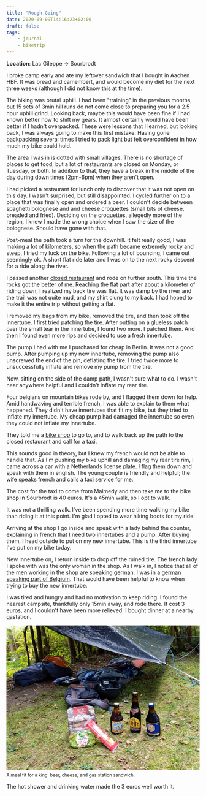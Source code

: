 ```yaml
---
title: "Rough Going"
date: 2020-09-09T14:16:23+02:00
draft: false
tags:
    - journal
    - biketrip
---
```


**Location**: Lac Gileppe -> Sourbrodt

I broke camp early and ate my leftover sandwich that I bought in Aachen HBF. It
was bread and camembert, and would become my diet for the next three weeks
(although I did not know this at the time).

The biking was brutal uphill. I had been "training" in the previous months, but
15 sets of 3min hill runs do not come close to preparing you for a 2.5 hour
uphill grind. Looking back, maybe this would have been fine if I had known
better how to shift my gears. It almost certainly would have been better if I
hadn't overpacked. These were lessons that I learned, but looking back, I was
always going to make this first mistake. Having gone backpacking several times
I tried to pack light but felt overconfident in how much my bike could hold.

The area I was in is dotted with small villages. There is no shortage of places
to get food, but a lot of restaurants are closed on Monday, or Tuesday, or
both. In addition to that, they have a break in the middle of the day during
down times (2pm-6pm) when they aren't open.

I had picked a restaurant for lunch only to discover that it was not open on
this day. I wasn't surprised, but still disappointed. I cycled further on to a
place that was finally open and ordered a beer. I couldn't decide between
spaghetti bolognese and and cheese croquettes (small bits of cheese, breaded
and fried). Deciding on the croquettes, allegedly more of the region, I knew I
made the wrong choice when I saw the size of the bolognese. Should have gone
with that.

Post-meal the path took a turn for the downhill. It felt really good, I was
making a lot of kilometers, so when the path became extremely rocky and steep,
I tried my luck on the bike. Following a lot of bouncing, I came out seemingly
ok. A short flat ride later and I was on to the next rocky descent for a ride
along the river.

I passed another [closed restaurant](https://g.page/moulin-du-bayehon?share)
and rode on further south. This time the rocks got the better of me. Reaching
the flat part after about a kilometer of riding down, I realized my back tire
was flat. It was damp by the river and the trail was not quite mud, and my
shirt clung to my back. I had hoped to make it the entire trip without getting
a flat.

I removed my bags from my bike, removed the tire, and then took off the
innertube. I first tried patching the tire. After putting on a glueless patch
over the small tear in the innertube, I found two more. I patched them. And
then I found even more rips and decided to use a fresh innertube.

The pump I had with me I purchased for cheap in Berlin. It was not a good pump.
After pumping up my new innertube, removing the pump also unscrewed the end of
the pin, deflating the tire. I tried twice more to unsuccessfully inflate and
remove my pump from the tire.

Now, sitting on the side of the damp path, I wasn't sure what to do. I wasn't
near anywhere helpful and I couldn't inflate my rear tire.

Four belgians on mountain bikes rode by, and I flagged them down for help. Amid
handwaving and terrible french, I was able to explain to them what happened.
They didn't have innertubes that fit my bike, but they tried to inflate my
innertube. My cheap pump had damaged the innertube so even they could not
inflate my innertube.

They told me a [bike shop](https://goo.gl/maps/XriVyoQBTw1h5j7o9) to go to, and
to walk back up the path to the closed restaurant and call for a taxi.

This sounds good in theory, but I knew my french would not be able to handle
that. As I'm pushing my bike uphill and damaging my rear tire rim, I came
across a car with a Netherlands license plate. I flag them down and speak with
them in english. The young couple is friendly and helpful; the wife speaks
french and calls a taxi service for me.

The cost for the taxi to come from Malmedy and then take me to the bike shop in
Sourbrodt is 40 euros. It's a 45min walk, so I opt to walk.

It was not a thrilling walk. I've been spending more time walking my bike than
riding it at this point. I'm glad I opted to wear hiking boots for my ride.

Arriving at the shop I go inside and speak with a lady behind the counter,
explaining in french that I need two innertubes and a pump. After buying them,
I head outside to put on my new innertube. This is the third innertube I've put
on my bike today.

New innertube on, I return inside to drop off the ruined tire. The french lady
I spoke with was the only woman in the shop. As I walk in, I notice that all of
the men working in the shop are speaking german. I was in a [german speaking
part of Belgium](https://en.wikipedia.org/wiki/Waimes). That would have been
helpful to know when trying to buy the new innertube.

I was tired and hungry and had no motivation to keep riding. I found the
nearest campsite, thankfully only 15min away, and rode there. It cost 3 euros,
and I couldn't have been more relieved. I bought dinner at a nearby gastation.

<img style="max-width: 100%; width: auto; height: auto;" loading="lazy" src="/images/sourbrodt_dinner.jpeg" alt="dinner">
<figcaption><small>A meal fit for a king: beer, cheese, and gas station sandwich.</small></figcaption>

The hot shower and drinking water made the 3 euros well worth it.
